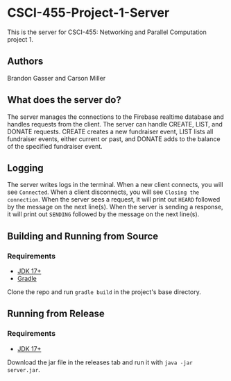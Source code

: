 # CSCI-455-Project-1-Server

This is the server for CSCI-455: Networking and Parallel Computation project 1.

## Authors

Brandon Gasser and Carson Miller

## What does the server do?

The server manages the connections to the Firebase realtime database and handles requests from the client. The server can handle CREATE, LIST, and DONATE requests. CREATE creates a new fundraiser event, LIST lists all fundraiser events, either current or past, and DONATE adds to the balance of the specified fundraiser event.

## Logging

The server writes logs in the terminal. When a new client connects, you will see `Connected`. When a client disconnects, you will see `Closing the connection`. When the server sees a request, it will print out `HEARD` followed by the message on the next line(s). When the server is sending a response, it will print out `SENDING` followed by the message on the next line(s).



## Building and Running from Source

### Requirements

- [JDK 17+](https://www.oracle.com/java/technologies/downloads/#java17)
- [Gradle](https://gradle.org/install/)

Clone the repo and run `gradle build` in the project's base directory.

## Running from Release

### Requirements

- [JDK 17+](https://www.oracle.com/java/technologies/downloads/#java17)

Download the jar file in the releases tab and run it with `java -jar server.jar`.